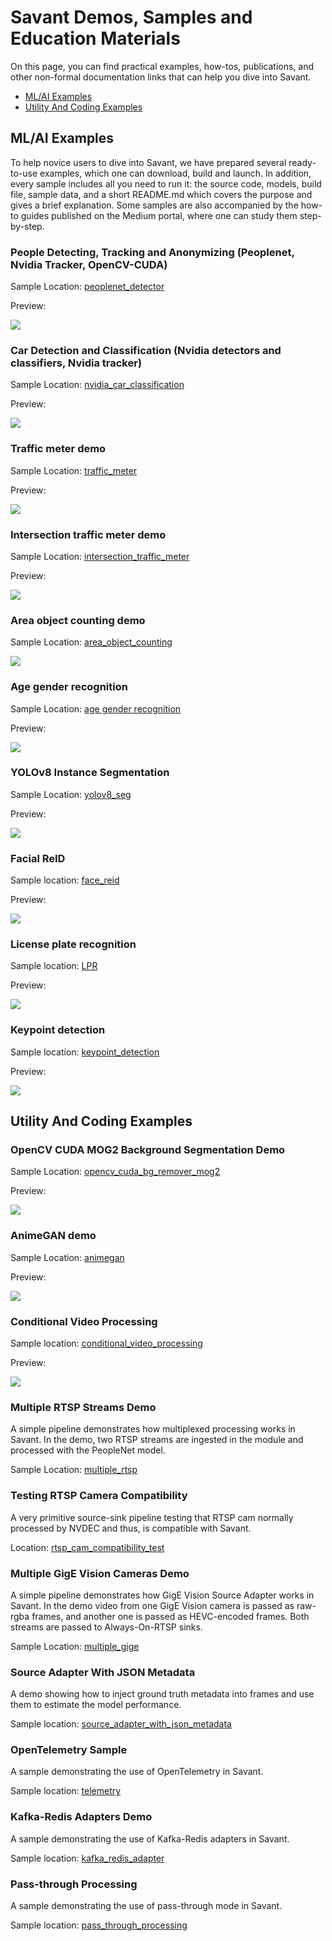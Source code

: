 # Savant Demos, Samples and Education Materials

On this page, you can find practical examples, how-tos, publications, and other non-formal documentation links that can
help you dive into Savant.

- [ML/AI Examples](#mlai-examples)
- [Utility And Coding Examples](#utility-and-coding-examples)

## ML/AI Examples

To help novice users to dive into Savant, we have prepared several ready-to-use examples, which one can download, build
and launch. In addition, every sample includes all you need to run it: the source code, models, build file, sample data,
and a short README.md which covers the purpose and gives a brief explanation. Some samples are also accompanied by the
how-to guides published on the Medium portal, where one can study them step-by-step.

### People Detecting, Tracking and Anonymizing (Peoplenet, Nvidia Tracker, OpenCV-CUDA)

Sample Location: [peoplenet_detector](./peoplenet_detector)

Preview:

![](peoplenet_detector/assets/peoplenet-blur-demo-loop-400.webp)

### Car Detection and Classification (Nvidia detectors and classifiers, Nvidia tracker)

Sample Location: [nvidia_car_classification](./nvidia_car_classification)

Preview:

![](nvidia_car_classification/assets/nvidia-car-classification-loop-400.webp)

### Traffic meter demo

Sample Location: [traffic_meter](./traffic_meter)

Preview:

![](traffic_meter/assets/traffic-meter-loop-400.webp)

### Intersection traffic meter demo

Sample Location: [intersection_traffic_meter](./intersection_traffic_meter)

Preview:

![](intersection_traffic_meter/assets/intersection-traffic-meter-loop-400.webp)

### Area object counting demo

Sample Location: [area_object_counting](./area_object_counting/)

![](area_object_counting/assets/area-object-counting-loop-400.webp)

### Age gender recognition

Sample Location: [age gender recognition](./age_gender_recognition)

Preview:

![](age_gender_recognition/assets/age-gender-recognition-loop-400.webp)

### YOLOv8 Instance Segmentation

Sample Location: [yolov8_seg](./yolov8_seg)

Preview:

![](yolov8_seg/assets/shuffle_dance-400.webp)

### Facial ReID

Sample location: [face_reid](./face_reid)

Preview:

![](face_reid/assets/face-reid-loop-400.webp)

### License plate recognition

Sample location: [LPR](./license_plate_recognition)

Preview:

![](license_plate_recognition/assets/license-plate-recognition-400.webp)


### Keypoint detection 

Sample location: [keypoint_detection](./keypoint_detection)

Preview:

![](keypoint_detection/assets/shuffle_dance-400.webp)

## Utility And Coding Examples

### OpenCV CUDA MOG2 Background Segmentation Demo

Sample Location: [opencv_cuda_bg_remover_mog2](./opencv_cuda_bg_remover_mog2)

Preview:

![](opencv_cuda_bg_remover_mog2/assets/opencv_cuda_bg_remover_mog2-800.webp)

### AnimeGAN demo

Sample Location: [animegan](./animegan)

Preview:

![](animegan/assets/animegan-loop-400.webp)

### Conditional Video Processing

Sample location: [conditional_video_processing](./conditional_video_processing)

Preview:

![](conditional_video_processing/assets/conditional-video-processing_400.webp)

### Multiple RTSP Streams Demo

A simple pipeline demonstrates how multiplexed processing works in Savant. In the demo, two RTSP streams are ingested in the module and processed with the PeopleNet model.

Sample Location: [multiple_rtsp](./multiple_rtsp)

### Testing RTSP Camera Compatibility

A very primitive source-sink pipeline testing that RTSP cam normally processed by NVDEC and thus, is compatible with Savant.

Location: [rtsp_cam_compatibility_test](./rtsp_cam_compatibility_test)

### Multiple GigE Vision Cameras Demo

A simple pipeline demonstrates how GigE Vision Source Adapter works in Savant. In the demo video from one GigE Vision camera is passed as raw-rgba frames, and another one is passed as HEVC-encoded frames. Both streams are passed to Always-On-RTSP sinks.

Sample Location: [multiple_gige](./multiple_gige)

### Source Adapter With JSON Metadata

A demo showing how to inject ground truth metadata into frames and use them to estimate the model performance.

Sample location: [source_adapter_with_json_metadata](./source_adapter_with_json_metadata)

### OpenTelemetry Sample

A sample demonstrating the use of OpenTelemetry in Savant.

Sample location: [telemetry](./telemetry)

### Kafka-Redis Adapters Demo

A sample demonstrating the use of Kafka-Redis adapters in Savant.

Sample location: [kafka_redis_adapter](./kafka_redis_adapter)

### Pass-through Processing

A sample demonstrating the use of pass-through mode in Savant.

Sample location: [pass_through_processing](./pass_through_processing)
